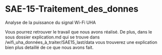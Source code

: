 # SAE-15-Traitement_des_donnes
 Analyse de la puissance du signal Wi-Fi UHA

Vous pourrez retrouver le travail que nous avons réalisé. De plus, dans le sous dossier explication.md qui se trouve dans /wifi_uha_données_à_traiter/SAE15_last/data
vous trouverez une explication bien plus detaillé de ce que nous avons fait. 
